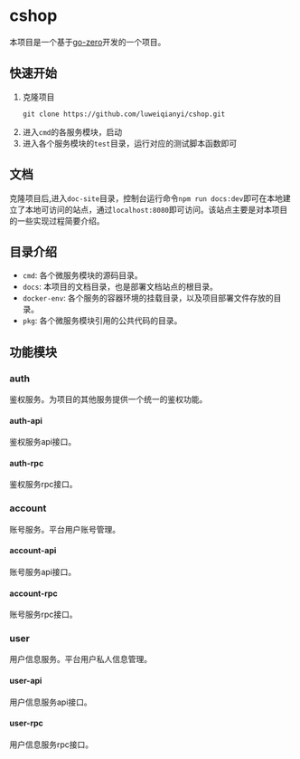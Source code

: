 # cshop
本项目是一个基于[go-zero](https://go-zero.dev/)开发的一个项目。

## 快速开始
1. 克隆项目
    ```git
    git clone https://github.com/luweiqianyi/cshop.git
    ```
2. 进入`cmd`的各服务模块，启动
3. 进入各个服务模块的`test`目录，运行对应的测试脚本函数即可

## 文档
克隆项目后,进入`doc-site`目录，控制台运行命令`npm run docs:dev`即可在本地建立了本地可访问的站点，通过`localhost:8080`即可访问。该站点主要是对本项目的一些实现过程简要介绍。

## 目录介绍
* `cmd`: 各个微服务模块的源码目录。
* `docs`: 本项目的文档目录，也是部署文档站点的根目录。
* `docker-env`: 各个服务的容器环境的挂载目录，以及项目部署文件存放的目录。
* `pkg`: 各个微服务模块引用的公共代码的目录。

## 功能模块
### auth
鉴权服务。为项目的其他服务提供一个统一的鉴权功能。
#### auth-api
鉴权服务api接口。
#### auth-rpc
鉴权服务rpc接口。

### account
账号服务。平台用户账号管理。
#### account-api
账号服务api接口。
#### account-rpc
账号服务rpc接口。

### user
用户信息服务。平台用户私人信息管理。
#### user-api
用户信息服务api接口。
#### user-rpc
用户信息服务rpc接口。